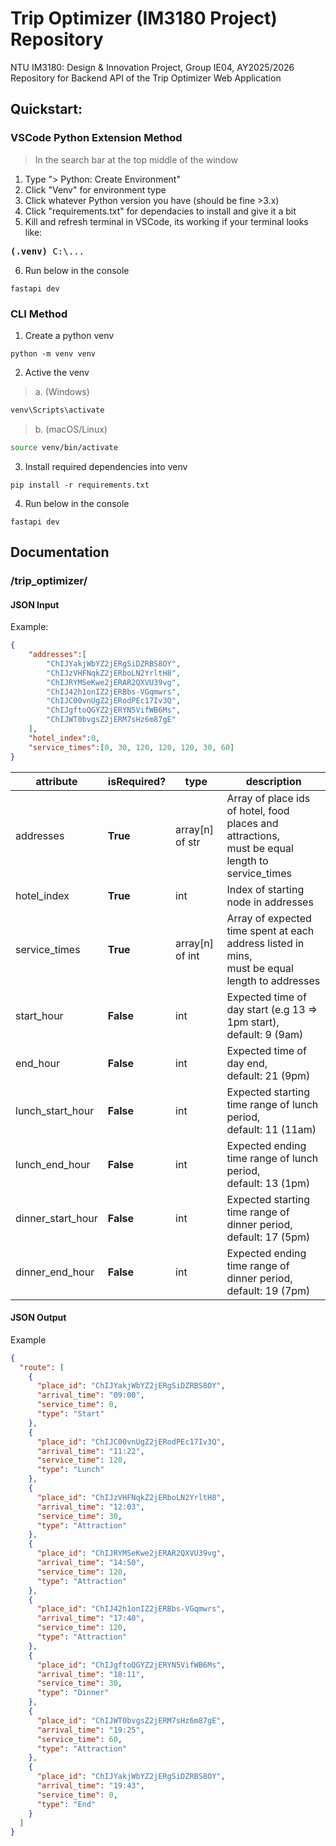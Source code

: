 # Trip Optimizer (IM3180 Project) Repository
NTU IM3180: Design &amp; Innovation Project, Group IE04, AY2025/2026  
Repository for Backend API of the Trip Optimizer Web Application

## Quickstart:

### VSCode Python Extension Method
> In the search bar at the top middle of the window
1. Type "\> Python: Create Environment"
2. Click "Venv" for environment type
3. Click whatever Python version you have (should be fine >3.x)
4. Click "requirements.txt" for dependacies to install and give it a bit
5. Kill and refresh terminal in VSCode, its working if your terminal looks like:
<pre><b>(.venv)</b> C:\...</pre>
6. Run below in the console
```
fastapi dev
``` 

### CLI Method
1. Create a python venv  
```
python -m venv venv
```

2. Active the venv
> a. (Windows)  
```cmd
venv\Scripts\activate
```
> b. (macOS/Linux)
```bash
source venv/bin/activate
```

3. Install required dependencies into venv  
```
pip install -r requirements.txt
```

4. Run below in the console
```
fastapi dev
``` 


## Documentation

### /trip_optimizer/
#### JSON Input
Example:
```json
{
    "addresses":[
        "ChIJYakjWbYZ2jERgSiDZRBS8OY",
        "ChIJzVHFNqkZ2jERboLN2YrltH8",
        "ChIJRYMSeKwe2jERAR2QXVU39vg",
        "ChIJ42h1onIZ2jERBbs-VGqmwrs",
        "ChIJC00vnUgZ2jERodPEc17Iv3Q",
        "ChIJgftoQGYZ2jERYN5VifWB6Ms",
        "ChIJWT0bvgsZ2jERM7sHz6m87gE"
    ], 
    "hotel_index":0, 
    "service_times":[0, 30, 120, 120, 120, 30, 60]
}
```
| attribute         | isRequired? | type            | description                                                                                        |
|-------------------|-------------|-----------------|----------------------------------------------------------------------------------------------------|
| addresses         | **True**    | array[n] of str | Array of place ids of hotel, food places and attractions, <br>must be equal length to service_times                             |
| hotel_index       | **True**    | int             | Index of  starting node in addresses                                                                           |
| service_times     | **True**    | array[n] of int | Array of expected time spent at each address listed in mins, <br>must be equal length to addresses |
| start_hour        | **False**   | int             | Expected time of day start (e.g 13 => 1pm start), <br>default: 9 (9am)                             |
| end_hour          | **False**   | int             | Expected time of day end, <br>default: 21 (9pm)                                                    |
| lunch_start_hour  | **False**   | int             | Expected starting time range of lunch period, <br>default: 11 (11am)                               |
| lunch_end_hour    | **False**   | int             | Expected ending time range of lunch period, <br>default: 13 (1pm)                                  |
| dinner_start_hour | **False**   | int             | Expected starting time range of dinner period, <br>default: 17 (5pm)                               |
| dinner_end_hour   | **False**   | int             | Expected ending time range of dinner period, default: 19 (7pm)                                     |


#### JSON Output
Example
```json
{
  "route": [
    {
      "place_id": "ChIJYakjWbYZ2jERgSiDZRBS8OY",
      "arrival_time": "09:00",
      "service_time": 0,
      "type": "Start"
    },
    {
      "place_id": "ChIJC00vnUgZ2jERodPEc17Iv3Q",
      "arrival_time": "11:22",
      "service_time": 120,
      "type": "Lunch"
    },
    {
      "place_id": "ChIJzVHFNqkZ2jERboLN2YrltH8",
      "arrival_time": "12:03",
      "service_time": 30,
      "type": "Attraction"
    },
    {
      "place_id": "ChIJRYMSeKwe2jERAR2QXVU39vg",
      "arrival_time": "14:50",
      "service_time": 120,
      "type": "Attraction"
    },
    {
      "place_id": "ChIJ42h1onIZ2jERBbs-VGqmwrs",
      "arrival_time": "17:40",
      "service_time": 120,
      "type": "Attraction"
    },
    {
      "place_id": "ChIJgftoQGYZ2jERYN5VifWB6Ms",
      "arrival_time": "18:11",
      "service_time": 30,
      "type": "Dinner"
    },
    {
      "place_id": "ChIJWT0bvgsZ2jERM7sHz6m87gE",
      "arrival_time": "19:25",
      "service_time": 60,
      "type": "Attraction"
    },
    {
      "place_id": "ChIJYakjWbYZ2jERgSiDZRBS8OY",
      "arrival_time": "19:43",
      "service_time": 0,
      "type": "End"
    }
  ]
}
```
